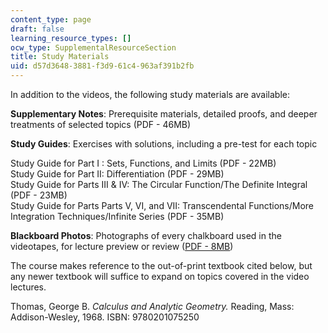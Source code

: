 ```yaml
---
content_type: page
draft: false
learning_resource_types: []
ocw_type: SupplementalResourceSection
title: Study Materials
uid: d57d3648-3881-f3d9-61c4-963af391b2fb
---
```

In addition to the videos, the following study materials are available:

**Supplementary Notes**: Prerequisite materials, detailed proofs, and deeper treatments of selected topics (PDF - 46MB)

**Study Guides**: Exercises with solutions, including a pre-test for each topic

Study Guide for Part I : Sets, Functions, and Limits (PDF - 22MB)     
Study Guide for Part II: Differentiation (PDF - 29MB)     
Study Guide for Parts III & IV: The Circular Function/The Definite Integral (PDF - 23MB)     
Study Guide for Parts Parts V, VI, and VII: Transcendental Functions/More Integration Techniques/Infinite Series (PDF - 35MB)

**Blackboard Photos**: Photographs of every chalkboard used in the videotapes, for lecture preview or review ([PDF - 8MB](/resources/res-18-006-calculus-revisited-single-variable-calculus-fall-2010/MITRES_18_006_blackboard.pdf))

The course makes reference to the out-of-print textbook cited below, but any newer textbook will suffice to expand on topics covered in the video lectures.

Thomas, George B. *Calculus and Analytic Geometry.* Reading, Mass: Addison-Wesley, 1968. ISBN: 9780201075250